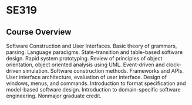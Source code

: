 # SE319

## Course Overview
Software Construction and User Interfaces. Basic theory of grammars, parsing. Language paradigms. State-transition and table-based software design. Rapid system prototyping. Review of principles of object orientation, object oriented analysis using UML. Event-driven and clock-driven simulation. Software construction methods. Frameworks and APIs. User interface architecture, evaluation of user interface. Design of windows, menus, and commands. Introduction to format specification and model-based software design. Introduction to domain-specific software engineering. Nonmajor graduate credit.
